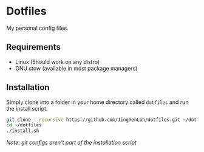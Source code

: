 # Dotfiles

My personal config files.

## Requirements

- Linux (Should work on any distro)
- GNU stow (available in most package managers)

## Installation

Simply clone into a folder in your home directory called ```dotfiles``` and run the install script.

```sh
git clone --recursive https://github.com/JingYenLoh/dotfiles.git ~/dotfiles
cd ~/dotfiles
./install.sh
```

*Note: git configs aren't part of the installation script*
